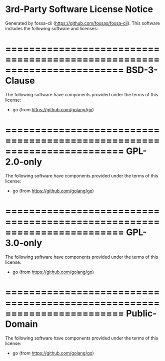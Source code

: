# 3rd-Party Software License Notice
Generated by fossa-cli (https://github.com/fossas/fossa-cli).
This software includes the following software and licenses:

========================================================================
BSD-3-Clause
========================================================================
The following software have components provided under the terms of this license:

- go (from https://github.com/golang/go)

========================================================================
GPL-2.0-only
========================================================================
The following software have components provided under the terms of this license:

- go (from https://github.com/golang/go)

========================================================================
GPL-3.0-only
========================================================================
The following software have components provided under the terms of this license:

- go (from https://github.com/golang/go)

========================================================================
Public-Domain
========================================================================
The following software have components provided under the terms of this license:

- go (from https://github.com/golang/go)


